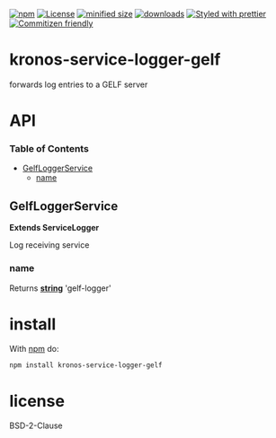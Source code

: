 [![npm](https://img.shields.io/npm/v/@kronos-integration/service-logger-gelf.svg)](https://www.npmjs.com/package/@kronos-integration/service-logger-gelf)
[![License](https://img.shields.io/badge/License-BSD%203--Clause-blue.svg)](https://opensource.org/licenses/BSD-3-Clause)
[![minified size](https://badgen.net/bundlephobia/min/@kronos-integration/service-logger-gelf)](https://bundlephobia.com/result?p=@kronos-integration/service-logger-gelf)
[![downloads](http://img.shields.io/npm/dm/@kronos-integration/service-logger-gelf.svg?style=flat-square)](https://npmjs.org/package/@kronos-integration/service-logger-gelf)
[![Styled with prettier](https://img.shields.io/badge/styled_with-prettier-ff69b4.svg)](https://github.com/prettier/prettier)
[![Commitizen friendly](https://img.shields.io/badge/commitizen-friendly-brightgreen.svg)](http://commitizen.github.io/cz-cli/)

# kronos-service-logger-gelf

forwards log entries to a GELF server

# API

<!-- Generated by documentation.js. Update this documentation by updating the source code. -->

### Table of Contents

-   [GelfLoggerService](#gelfloggerservice)
    -   [name](#name)

## GelfLoggerService

**Extends ServiceLogger**

Log receiving service

### name

Returns **[string](https://developer.mozilla.org/docs/Web/JavaScript/Reference/Global_Objects/String)** 'gelf-logger'

# install

With [npm](http://npmjs.org) do:

```shell
npm install kronos-service-logger-gelf
```

# license

BSD-2-Clause
